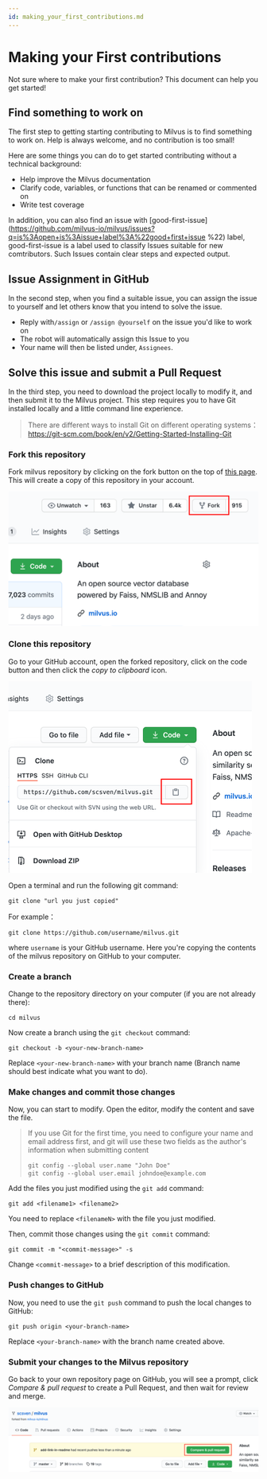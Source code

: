 ```yaml
---
id: making_your_first_contributions.md
---
```


# Making your First contributions

Not sure where to make your first contribution? This document can help you get started!



## Find something to work on

The first step to getting starting contributing to Milvus is to find something to work on. Help is always welcome, and no contribution is too small!

Here are some things you can do to get started contributing without a technical background:

-   Help improve the Milvus documentation
-   Clarify code, variables, or functions that can be renamed or commented on
-   Write test coverage

In addition, you can also find an issue with [good-first-issue](https://github.com/milvus-io/milvus/issues?q=is%3Aopen+is%3Aissue+label%3A%22good+first+issue %22) label, good-first-issue is a label used to classify Issues suitable for new comtributors. Such Issues contain clear steps and expected output.



## Issue Assignment in GitHub

In the second step, when you find a suitable issue, you can assign the issue to yourself and let others know that you intend to solve the issue.

-   Reply with`/assign` or `/assign @yourself` on the issue you'd like to work on
-   The robot will automatically assign this Issue to you
-   Your name will then be listed under, `Assignees`.



## Solve this issue and submit a Pull Request

In the third step, you need to download the project locally to modify it, and then submit it to the Milvus project. This step requires you to have Git installed locally and a little command line experience.

>   There are different ways to install Git on different operating systems：https://git-scm.com/book/en/v2/Getting-Started-Installing-Git



### Fork this repository

Fork milvus repository by clicking on the fork button on the top of [this page](https://github.com/milvus-io/milvus). This will create a copy of this repository in your account.

<img src="fork.png" alt="image-20210618153043823" style="zoom:50%;" />

### Clone this repository

Go to your GitHub account, open the forked repository, click on the code button and then click the *copy to clipboard* icon.

<img src="clone.png" alt="image-20210618153215652" style="zoom:50%;" />

Open a terminal and run the following git command:

```shell
git clone "url you just copied"
```

For example：

```shell
git clone https://github.com/username/milvus.git
```

where `username` is your GitHub username. Here you're copying the contents of the milvus repository on GitHub to your computer.

### Create a branch

Change to the repository directory on your computer (if you are not already there):

```shell
cd milvus
```

Now create a branch using the `git checkout` command:

```shell
git checkout -b <your-new-branch-name>
```

Replace `<your-new-branch-name>` with your branch name (Branch name should best indicate what you want to do).

### Make changes and commit those changes

Now, you can start to modify. Open the editor, modify the content and save the file.

>   If you use Git for the first time, you need to configure your name and email address first, and git will use these two fields as the author's information when submitting content
>
>   ```shell
>   git config --global user.name "John Doe"
>   git config --global user.email johndoe@example.com
>   ```

Add the files you just modified using the `git add` command:

```shell
git add <filename1> <filename2>
```

You need to replace `<filenameN>` with the file you just modified.

Then, commit those changes using the `git commit` command:

```shell
git commit -m "<commit-message>" -s
```

Change `<commit-message>` to a brief description of this modification.

### Push changes to GitHub

Now, you need to use the `git push` command to push the local changes to GitHub:

```shell
git push origin <your-branch-name>
```

Replace `<your-branch-name>` with the branch name created above.

### Submit your changes to the Milvus repository

Go back to your own repository page on GitHub, you will see a prompt, click *Compare & pull request* to create a Pull Request, and then wait for review and merge.

<img src="pr.png" alt="image-20210618154611749" style="zoom:50%;" />

